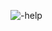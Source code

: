 ![-help](https://github.com/SenpaiHunters/Pictures/assets/103985728/6dbe9dc5-c3e7-4f16-a6a9-8ba0d8be7020)
